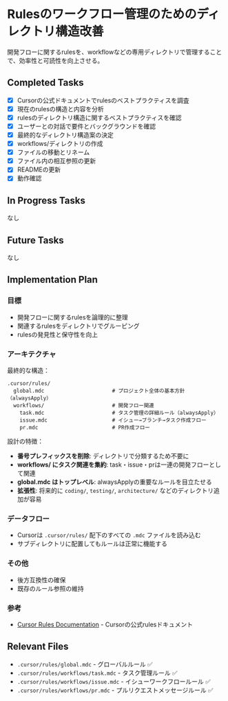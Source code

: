 # Rulesのワークフロー管理のためのディレクトリ構造改善

開発フローに関するrulesを、workflowなどの専用ディレクトリで管理することで、効率性と可読性を向上させる。

## Completed Tasks

- [x] Cursorの公式ドキュメントでrulesのベストプラクティスを調査
- [x] 現在のrulesの構造と内容を分析
- [x] rulesのディレクトリ構造に関するベストプラクティスを確認
- [x] ユーザーとの対話で要件とバックグラウンドを確認
- [x] 最終的なディレクトリ構造案の決定
- [x] workflows/ディレクトリの作成
- [x] ファイルの移動とリネーム
- [x] ファイル内の相互参照の更新
- [x] READMEの更新
- [x] 動作確認

## In Progress Tasks

なし

## Future Tasks

なし

## Implementation Plan

### 目標
- 開発フローに関するrulesを論理的に整理
- 関連するrulesをディレクトリでグルーピング
- rulesの発見性と保守性を向上

### アーキテクチャ

最終的な構造：
```
.cursor/rules/
  global.mdc                      # プロジェクト全体の基本方針（alwaysApply）
  workflows/                      # 開発フロー関連
    task.mdc                      # タスク管理の詳細ルール（alwaysApply）
    issue.mdc                     # イシュー→ブランチ→タスク作成フロー
    pr.mdc                        # PR作成フロー
```

設計の特徴：
- **番号プレフィックスを削除**: ディレクトリで分類するため不要に
- **workflows/ にタスク関連を集約**: task・issue・prは一連の開発フローとして関連
- **global.mdc はトップレベル**: alwaysApplyの重要なルールを目立たせる
- **拡張性**: 将来的に `coding/`, `testing/`, `architecture/` などのディレクトリ追加が容易

### データフロー
- Cursorは `.cursor/rules/` 配下のすべての `.mdc` ファイルを読み込む
- サブディレクトリに配置してもルールは正常に機能する

### その他
- 後方互換性の確保
- 既存のルール参照の維持

### 参考
- [Cursor Rules Documentation](https://cursor.com/docs/context/rules#rules) - Cursorの公式rulesドキュメント

## Relevant Files

- `.cursor/rules/global.mdc` - グローバルルール ✅
- `.cursor/rules/workflows/task.mdc` - タスク管理ルール ✅
- `.cursor/rules/workflows/issue.mdc` - イシューワークフロールール ✅
- `.cursor/rules/workflows/pr.mdc` - プルリクエストメッセージルール ✅

